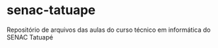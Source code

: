 # senac-tatuape
Repositório de arquivos das aulas do curso técnico em informática do SENAC Tatuapé  
